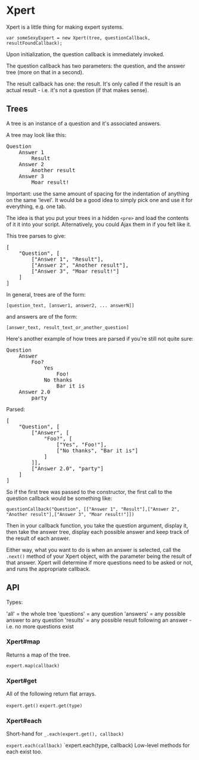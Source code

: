 Xpert
=====

Xpert is a little thing for making expert systems.

`var someSexyExpert = new Xpert(tree, questionCallback, resultFoundCallback);`

Upon initialization, the question callback is immediately invoked.

The question callback has two parameters: the question, and the answer tree (more on that in a second).

The result callback has one: the result. It's only called if the result is an actual result - i.e. it's not a question (if that makes sense).

Trees
-----

A tree is an instance of a question and it's associated answers.

A tree may look like this:

<pre>Question
	Answer 1
		Result
	Answer 2
		Another result
	Answer 3
		Moar result!</pre>

Important: use the same amount of spacing for the indentation of anything on the same 'level'. It would be a good idea to simply pick one and use it for everything, e.g. one tab.

The idea is that you put your trees in a hidden `<pre>` and load the contents of it it into your script. Alternatively, you could Ajax them in if you felt like it.

This tree parses to give:

<pre>[
	"Question", [
		["Answer 1", "Result"],
		["Answer 2", "Another result"],
		["Answer 3", "Moar result!"]
	]
]</pre>

In general, trees are of the form:

`[question_text, [answer1, answer2, ... answerN]]`

and answers are of the form:

`[answer_text, result_text_or_another_question]`

Here's another example of how trees are parsed if you're still not quite sure:

<pre>Question
	Answer
		Foo?
			Yes
				Foo!
			No thanks
				Bar it is
	Answer 2.0
		party</pre>

Parsed:

<pre>[
	"Question", [
		["Answer", [
			"Foo?", [
				["Yes", "Foo!"],
				["No thanks", "Bar it is"]
			]
		]],
		["Answer 2.0", "party"]
	]
]</pre>

So if the first tree was passed to the constructor, the first call to the question callback would be something like:

`questionCallback("Question", [["Answer 1", "Result"],["Answer 2", "Another result"],["Answer 3", "Moar result!"]])`

Then in your callback function, you take the question argument, display it, then take the answer tree, display each possible answer and keep track of the result of each answer.

Either way, what you want to do is when an answer is selected, call the `.next()` method of your Xpert object, with the parameter being the result of that answer. Xpert will determine if more questions need to be asked or not, and runs the appropriate callback.

API
---

Types:

'all' = the whole tree
'questions' = any question
'answers' = any possible answer to any question
'results' = any possible result following an answer - i.e. no more questions exist

### Xpert#map

Returns a map of the tree.

`expert.map(callback)`

### Xpert#get

All of the following return flat arrays.

`expert.get()`
`expert.get(type)`

### Xpert#each

Short-hand for `_.each(expert.get(), callback)`

`expert.each(callback)`
`expert.each(type, callback)
Low-level methods for each exist too.